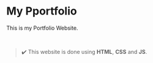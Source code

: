 # My Pportfolio
This is my Portfolio Website.

<br>

> :heavy_check_mark: This website is done using **HTML**, **CSS** and **JS**.